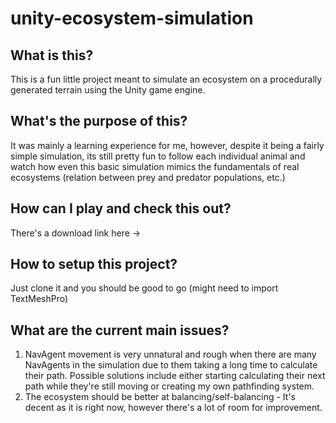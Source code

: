 # unity-ecosystem-simulation
## What is this?
This is a fun little project meant to simulate an ecosystem on a procedurally generated terrain using the Unity game engine.

## What's the purpose of this?
It was mainly a learning experience for me, however, despite it being a fairly simple simulation,
its still pretty fun to follow each individual animal and watch how even this basic simulation
mimics the fundamentals of real ecosystems (relation between prey and predator populations, etc.)

## How can I play and check this out?
There's a download link here -> <add link later>

## How to setup this project?
Just clone it and you should be good to go (might need to import TextMeshPro)

## What are the current main issues?
1. NavAgent movement is very unnatural and rough when there are many NavAgents in the simulation due to them taking a long time to calculate their path. 
	Possible solutions include either starting calculating their next path while they're still moving or creating my own pathfinding system.
2. The ecosystem should be better at balancing/self-balancing - It's decent as it is right now, however there's a lot of room for improvement. 



